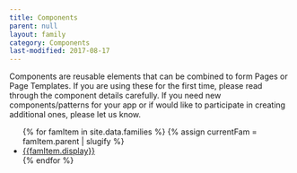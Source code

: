 ```yaml
---
title: Components
parent: null
layout: family
category: Components
last-modified: 2017-08-17
---
```


Components are reusable elements that can be combined to form Pages or Page
Templates. If you are using these for the first time, please read through the
component details carefully. If you need new components/patterns for your app
or if would like to participate in creating additional ones, please let us
know.

<div class="index-toc">
  <ul>
    {% for famItem in site.data.families %}
      {% assign currentFam = famItem.parent | slugify %}
      <li><a href="{{site.url}}/components/{{currentFam}}.html">{{famItem.display}}</a></li>
    {% endfor %}
  </ul>
</div>
